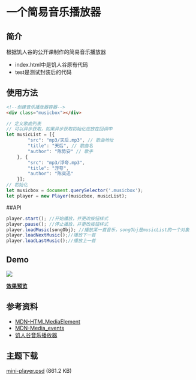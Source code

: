 # 一个简易音乐播放器
## 简介
根据饥人谷的公开课制作的简易音乐播放器</br>
* index.html中是饥人谷原有代码
* test是测试封装后的代码

## 使用方法
```html
<!--创建音乐播放器容器-->
<div class="musicbox"></div> 
```
```javascript
// 定义歌曲列表
// 可以异步获取，如果异步获取初始化应放在回调中
let musicList = [{
        "src": "mp3/天后.mp3", // 歌曲地址
        "title": "天后", // 歌曲名
        "author": "陈势安" // 歌手
    }, {
        "src": "mp3/浮夸.mp3",
        "title": "浮夸",
        "author": "陈奕迅"
    }];
// 初始化
let musicbox = document.querySelector('.musicbox');
let player = new Player(musicbox, musicList);
```
##API
```javascript
player.start(); //开始播放，并更改按钮样式
player.pause(); //停止播放，并更改按钮样式
player.loadMusic(songObj); //播放某一首音乐，songObj是musicList的一个对象
player.loadNextMusic();//播放下一首
player.loadLastMusic();//播放上一首
```

## Demo
![](http://jscode.me/uploads/default/original/2X/e/e7811a56143f6d0be5ffe9b8b5d489e1a6aa2524.png)

**[效果预览](http://js.jirengu.com/dudi)**

## 参考资料
- [MDN-HTMLMediaElement](https://developer.mozilla.org/zh-CN/docs/Web/API/HTMLMediaElement)
- [MDN-Media_events](https://developer.mozilla.org/en-US/docs/Web/Guide/Events/Media_events)
- [饥人谷音乐播放器](https://github.com/jirengu/music)

## 主题下载
[mini-player.psd](http://jscode.me/uploads/default/original/2X/8/89a444e2bf485fd8ea0b0aaa7af07ce9c5aefb57.psd) (861.2 KB)
